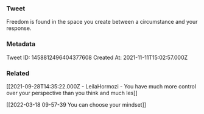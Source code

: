 ### Tweet
Freedom is found in the space you create between a circumstance and your response.

### Metadata
Tweet ID: 1458812496404377608
Created At: 2021-11-11T15:02:57.000Z

### Related
[[2021-09-28T14:35:22.000Z - LeilaHormozi - You have much more control over your perspective than you think and much les]]

[[2022-03-18 09-57-39 You can choose your mindset]]
